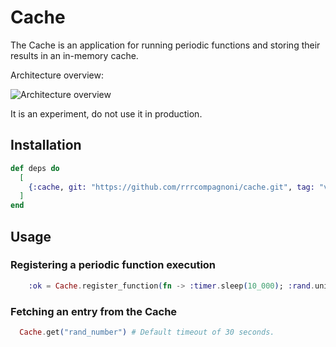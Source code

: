 # Cache

The Cache is an application for running periodic functions and
storing their results in an in-memory cache.

Architecture overview:

![Architecture overview](https://i.imgur.com/JfOAhNO.png)

It is an experiment, do not use it in production.

## Installation

```elixir
def deps do
  [
    {:cache, git: "https://github.com/rrrcompagnoni/cache.git", tag: "v1.0.0"}
  ]
end
```

## Usage

### Registering a periodic function execution

```elixir
    :ok = Cache.register_function(fn -> :timer.sleep(10_000); :rand.uniform(100) end, "rand_number", 5_000, 1_000)
```

### Fetching an entry from the Cache

```elixir
  Cache.get("rand_number") # Default timeout of 30 seconds.
```
